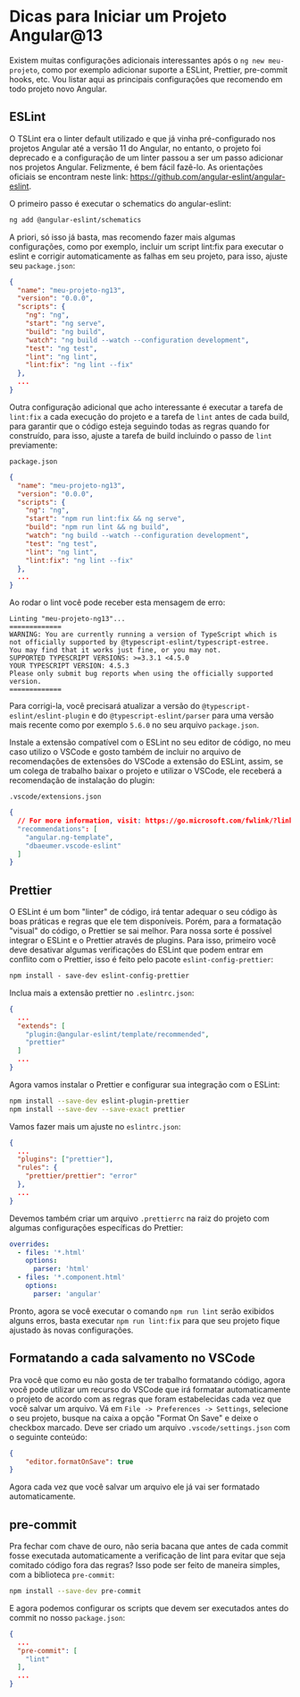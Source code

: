 # Dicas para Iniciar um Projeto Angular@13

Existem muitas configurações adicionais interessantes após o `ng new meu-projeto`, como por exemplo adicionar suporte a ESLint, Prettier, pre-commit hooks, etc. Vou listar aqui as principais configurações que recomendo em todo projeto novo Angular.

## ESLint

O TSLint era o linter default utilizado e que já vinha pré-configurado nos projetos Angular até a versão 11 do Angular, no entanto, o projeto foi deprecado e a configuração de um linter passou a ser um passo adicionar nos projetos Angular. Felizmente, é bem fácil fazê-lo. As orientações oficiais se encontram neste link: <https://github.com/angular-eslint/angular-eslint>.

O primeiro passo é executar o schematics do angular-eslint:

```bash
ng add @angular-eslint/schematics
```

A priori, só isso já basta, mas recomendo fazer mais algumas configurações, como por exemplo, incluir um script lint:fix para executar o eslint e corrigir automaticamente as falhas em seu projeto, para isso, ajuste seu `package.json`:

```json
{
  "name": "meu-projeto-ng13",
  "version": "0.0.0",
  "scripts": {
    "ng": "ng",
    "start": "ng serve",
    "build": "ng build",
    "watch": "ng build --watch --configuration development",
    "test": "ng test",
    "lint": "ng lint",
    "lint:fix": "ng lint --fix"
  },
  ...
}
```

Outra configuração adicional que acho interessante é executar a tarefa de `lint:fix` a cada execução do projeto e a tarefa de `lint` antes de cada build, para garantir que o código esteja seguindo todas as regras quando for construído, para isso, ajuste a tarefa de build incluindo o passo de `lint` previamente:

`package.json`

```json
{
  "name": "meu-projeto-ng13",
  "version": "0.0.0",
  "scripts": {
    "ng": "ng",
    "start": "npm run lint:fix && ng serve",
    "build": "npm run lint && ng build",
    "watch": "ng build --watch --configuration development",
    "test": "ng test",
    "lint": "ng lint",
    "lint:fix": "ng lint --fix"
  },
  ...
}
```

Ao rodar o lint você pode receber esta mensagem de erro:

```pre
Linting "meu-projeto-ng13"...
=============
WARNING: You are currently running a version of TypeScript which is not officially supported by @typescript-eslint/typescript-estree.
You may find that it works just fine, or you may not.
SUPPORTED TYPESCRIPT VERSIONS: >=3.3.1 <4.5.0
YOUR TYPESCRIPT VERSION: 4.5.3
Please only submit bug reports when using the officially supported version.
=============
```

Para corrigi-la, você precisará atualizar a versão do `@typescript-eslint/eslint-plugin` e do `@typescript-eslint/parser` para uma versão mais recente como por exemplo `5.6.0` no seu arquivo `package.json`.

Instale a extensão compatível com o ESLint no seu editor de código, no meu caso utilizo o VSCode e gosto também de incluir no arquivo de recomendações de extensões do VSCode a extensão do ESLint, assim, se um colega de trabalho baixar o projeto e utilizar o VSCode, ele receberá a recomendação de instalação do plugin:

`.vscode/extensions.json`

```json
{
  // For more information, visit: https://go.microsoft.com/fwlink/?linkid=827846
  "recommendations": [
    "angular.ng-template",
    "dbaeumer.vscode-eslint"
  ]
}
```

## Prettier

O ESLint é um bom "linter" de código, irá tentar adequar o seu código às boas práticas e regras que ele tem disponíveis. Porém, para a formatação "visual" do código, o Prettier se sai melhor. Para nossa sorte é possível integrar o ESLint e o Prettier através de plugins. Para isso, primeiro você deve desativar algumas verificações do ESLint que podem entrar em conflito com o Prettier, isso é feito pelo pacote `eslint-config-prettier`:

```bash
npm install - save-dev eslint-config-prettier
```

Inclua mais a extensão prettier no `.eslintrc.json`:

```json
{ 
  ...
  "extends": [
    "plugin:@angular-eslint/template/recommended",
    "prettier"
  ]
  ...
}
```

Agora vamos instalar o Prettier e configurar sua integração com o ESLint:

```bash
npm install --save-dev eslint-plugin-prettier
npm install --save-dev --save-exact prettier
```

Vamos fazer mais um ajuste no `eslintrc.json`:

```json
{
  ...
  "plugins": ["prettier"],
  "rules": {
    "prettier/prettier": "error"
  },
  ...
}
```

Devemos também criar um arquivo `.prettierrc` na raiz do projeto com algumas configurações específicas do Prettier:

```yaml
overrides:
  - files: '*.html'
    options:
      parser: 'html'
  - files: '*.component.html'
    options:
      parser: 'angular'
```

Pronto, agora se você executar o comando `npm run lint` serão exibidos alguns erros, basta executar `npm run lint:fix` para que seu projeto fique ajustado às novas configurações.

## Formatando a cada salvamento no VSCode

Pra você que como eu não gosta de ter trabalho formatando código, agora você pode utilizar um recurso do VSCode que irá formatar automaticamente o projeto de acordo com as regras que foram estabelecidas cada vez que você salvar um arquivo. Vá em `File -> Preferences -> Settings`, selecione o seu projeto, busque na caixa a opção "Format On Save" e deixe o checkbox marcado. Deve ser criado um arquivo `.vscode/settings.json` com o seguinte conteúdo:

```json
{
    "editor.formatOnSave": true
}
```

Agora cada vez que você salvar um arquivo ele já vai ser formatado automaticamente.

## pre-commit

Pra fechar com chave de ouro, não seria bacana que antes de cada commit fosse executada automaticamente a verificação de lint para evitar que seja comitado código fora das regras? Isso pode ser feito de maneira simples, com a biblioteca `pre-commit`:

```bash
npm install --save-dev pre-commit
```

E agora podemos configurar os scripts que devem ser executados antes do commit no nosso `package.json`:

```json
{
  ...
  "pre-commit": [
    "lint"
  ],
  ...
}
```
